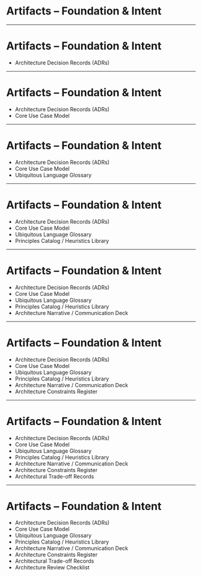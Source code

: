 # Artifacts – Foundation & Intent

<!-- 
Walk through each artifact with short explanations.
Emphasize that this group forms the architect’s primary toolkit for decision-making and alignment.
They preserve intent and guide all other downstream artifacts by anchoring architecture to strategy and clarity.
-->

---

# Artifacts – Foundation & Intent

- Architecture Decision Records (ADRs)  
<!-- Capture the "why" behind architectural choices to make decisions transparent, defensible, and auditable. -->

---

# Artifacts – Foundation & Intent

- Architecture Decision Records (ADRs)  
- Core Use Case Model  
<!-- Defines the most critical value streams or product scenarios the architecture must support. Serves as a compass. -->

---

# Artifacts – Foundation & Intent

- Architecture Decision Records (ADRs)  
- Core Use Case Model  
- Ubiquitous Language Glossary  
<!-- Creates shared terminology that maps to the domain. Reduces confusion and reinforces communication clarity. -->

---

# Artifacts – Foundation & Intent

- Architecture Decision Records (ADRs)  
- Core Use Case Model  
- Ubiquitous Language Glossary  
- Principles Catalog / Heuristics Library  
<!-- Codifies architectural values, priorities, and reusable thinking patterns to guide consistent decisions. -->

---

# Artifacts – Foundation & Intent

- Architecture Decision Records (ADRs)  
- Core Use Case Model  
- Ubiquitous Language Glossary  
- Principles Catalog / Heuristics Library  
- Architecture Narrative / Communication Deck  
<!-- Tells the story behind the architecture in a format that builds understanding, alignment, and buy-in. -->

---

# Artifacts – Foundation & Intent

- Architecture Decision Records (ADRs)  
- Core Use Case Model  
- Ubiquitous Language Glossary  
- Principles Catalog / Heuristics Library  
- Architecture Narrative / Communication Deck  
- Architecture Constraints Register  
<!-- Documents non-negotiables—legal, technical, or organizational—that must be respected by the design. -->

---

# Artifacts – Foundation & Intent

- Architecture Decision Records (ADRs)  
- Core Use Case Model  
- Ubiquitous Language Glossary  
- Principles Catalog / Heuristics Library  
- Architecture Narrative / Communication Deck  
- Architecture Constraints Register  
- Architectural Trade-off Records  
<!-- Captures competing forces, compares alternatives, and justifies why certain choices were made over others. -->

---

# Artifacts – Foundation & Intent

- Architecture Decision Records (ADRs)  
- Core Use Case Model  
- Ubiquitous Language Glossary  
- Principles Catalog / Heuristics Library  
- Architecture Narrative / Communication Deck  
- Architecture Constraints Register  
- Architectural Trade-off Records  
- Architecture Review Checklist  
<!-- Provides a reusable framework for validating whether a proposal meets agreed architectural expectations. -->

<!-- 
Walk through each artifact with short explanations.
Reinforce that these are not static documents—they evolve and grow with the system.
They enable communication, traceability, and alignment across time, teams, and turnover.
-->
